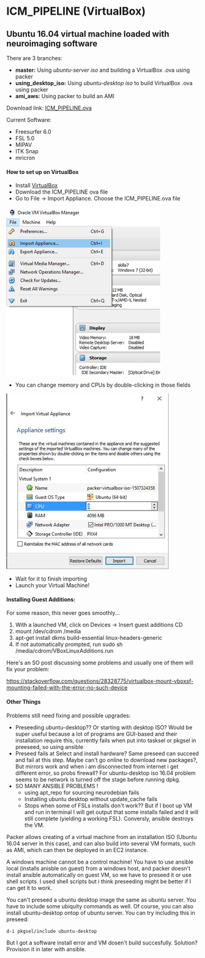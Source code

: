 ICM_PIPELINE (VirtualBox)
=========================
Ubuntu 16.04 virtual machine loaded with neuroimaging software
--------------------------------------------------------------------------------
There are 3 branches:
- **master:** Using *ubuntu-server iso* and building a VirtualBox .ova using packer
- **using_desktop_iso:** Using *ubuntu-desktop iso* to build VirtualBox .ova using packer
- **ami_aws:** Using packer to build an AMI

Download link:
[ICM_PIPELINE.ova](https://drive.google.com/file/d/0B8U1bxkyNu87RWtnUU8xeUVldm8/view?usp=sharing)

Current Software:
- Freesurfer 6.0
- FSL 5.0
- MIPAV
- ITK Snap
- mricron

#### How to set up on VirtualBox ####

- Install [VirtualBox](https://www.virtualbox.org/)
- Download the ICM_PIPELINE ova file
- Go to File -> Import Appliance. Choose the ICM_PIPELINE.ova file

![](imgs/1.JPG)

- You can change memory and CPUs by double-clicking in those fields

![](imgs/2.JPG)

- Wait for it to finish importing
- Launch your Virtual Machine!

#### Installing Guest Additions: ####
For some reason, this never goes smoothly...

1. With a launched VM, click on Devices -> Insert guest additions CD
2. mount /dev/cdrom /media
3. apt-get install dkms build-essential linux-headers-generic
4. If not automatically prompted, run sudo sh /media/cdrom/VBoxLinuxAdditions.run

Here's an SO post discussing some problems and usually one of them will fix your problem:

https://stackoverflow.com/questions/28328775/virtualbox-mount-vboxsf-mounting-failed-with-the-error-no-such-device





#### Other Things ####

Problems still need fixing and possible upgrades:
- Preseeding ubuntu-desktop?? Or starting with desktop ISO? Would be super useful because a lot of programs are GUI-based and their installation require this, currently fails when put into tasksel or pkgsel in preeseed, so using ansible
- Preseed fails at Select and install hardware? Same preseed can succeed and fail at this step. Maybe can't go online to download new packages?, But mirrors work and when i am disconnected from internet i get different error, so probs firewall? For ubuntu-desktop iso 16.04 problem seems to be network is turned off the stage before running dpkg.
- SO MANY ANSIBLE PROBLEMS !
  - using apt_repo for sourcing neurodebian fails
  - Installing ubuntu desktop without update_cache fails
  - Stops when some of FSLs installs don't work?? But if I boot up VM and run in terminal I will get output that some installs failed and it will still complete (yielding a working FSL). Conversly, ansible destroys the VM.

Packer allows creating of a virtual machine from an installation ISO (Ubuntu 16.04 server in this case), and can also build into several VM formats, such as AMI, which can then be deployed in an EC2 instance.

A windows machine cannot be a control machine! You have to use ansible local (installs anisble on guest) from a windows host, and packer doesn't install ansible automatically on guest VM, so we have to preseed it or use shell scripts. I used shell scripts but i think preseeding might be better if I can get it to work.

You can't preseed a ubuntu desktop image the same as ubuntu server. You have to include some ubiquity commands as well. Of course, you can also install ubuntu-desktop ontop of ubuntu server. You can try including this in preseed:

```
d-i pkgsel/include ubuntu-desktop
```

But I got a software install error and VM dosen't build succesfully. Solution? Provision it in later with ansible.
